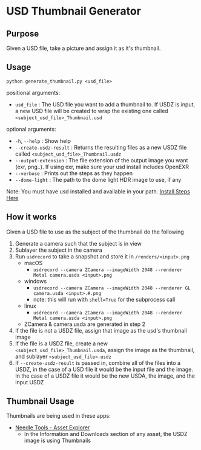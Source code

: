 # USD Thumbnail Generator

## Purpose
Given a USD file, take a picture and assign it as it's thumbnail.

## Usage

`python generate_thumbnail.py <usd_file>`

positional arguments:
  - `usd_file` : The USD file you want to add a thumbnail to. If USDZ is input, a new USD file will be created to wrap the existing one called `<subject_usd_file>_Thumbnail.usd`

optional arguments:
  - `-h`, `--help` : Show help
  - `--create-usdz-result` :  Returns the resulting files as a new USDZ file called `<subject_usd_file>_Thumbnail.usdz`
  - `--output-extension` :    The file extension of the output image you want (exr, png..). If using exr, make sure your usd install includes OpenEXR
  - `--verbose` :             Prints out the steps as they happen
  - `--dome-light` :          The path to the dome light HDR image to use, if any

  Note: You must have usd installed and available in your path. [Install Steps Here](https://github.com/PixarAnimationStudios/OpenUSD#getting-and-building-the-code)

## How it works
Given a USD file to use as the subject of the thumbnail do the following

1. Generate a camera such that the subject is in view
2. Sublayer the subject in the camera
3. Run `usdrecord` to take a snapshot and store it in `/renders/<input>.png`
    - macOS
        - `usdrecord --camera ZCamera --imageWidth 2048 --renderer Metal camera.usda <input>.png` 
    - windows
        - `usdrecord --camera ZCamera --imageWidth 2048 --renderer GL camera.usda <input>.#.png` 
        - note: this will run with `shell=True` for the subprocess call
    - linux
        - `usdrecord --camera ZCamera --imageWidth 2048 --renderer Metal camera.usda <input>.png`
    - ZCamera & camera.usda are generated in step 2
4. If the file is not a USDZ file, assign that image as the usd's thumbnail image
5. If the file is a USDZ file, create a new `<subject_usd_file>_Thumbnail.usda`, assign the image as the thumbnail, and sublayer `<subject_usd_file>.usdz`
6. If `--create-usdz-result` is passed in, combine all of the files into a USDZ, in the case of a USD file it would be the input file and the image. In the case of a USDZ file it would be the new USDA, the image, and the input USDZ


## Thumbnail Usage

Thumbnails are being used in these apps:

- [Needle Tools - Asset Explorer](https://asset-explorer.needle.tools)
  - In the Information and Downloads section of any asset, the USDZ image is using Thumbnails